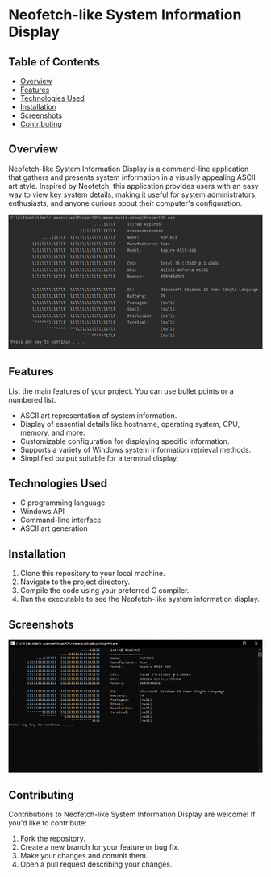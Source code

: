# Neofetch-like System Information Display

## Table of Contents

- [Overview](#overview)
- [Features](#features)
- [Technologies Used](#technologies-used)
- [Installation](#installation)
- [Screenshots](#screenshots)
- [Contributing](#contributing)
## Overview

Neofetch-like System Information Display is a command-line application that gathers and presents system information in a visually appealing ASCII art style. Inspired by Neofetch, this application provides users with an easy way to view key system details, making it useful for system administrators, enthusiasts, and anyone curious about their computer's configuration.

![Screenshot Inside the IDE](screenshots%2FScreenshot%202023-03-02%20012807.png)

## Features

List the main features of your project. You can use bullet points or a numbered list.
- ASCII art representation of system information.
- Display of essential details like hostname, operating system, CPU, memory, and more.
- Customizable configuration for displaying specific information.
- Supports a variety of Windows system information retrieval methods.
- Simplified output suitable for a terminal display.

## Technologies Used

- C programming language
- Windows API
- Command-line interface
- ASCII art generation

## Installation

1. Clone this repository to your local machine.
2. Navigate to the project directory.
3. Compile the code using your preferred C compiler.
4. Run the executable to see the Neofetch-like system information display.

## Screenshots
![Screenshot in Command line](screenshots%2FCapture.png)

## Contributing

Contributions to Neofetch-like System Information Display are welcome! If you'd like to contribute:

1. Fork the repository.
2. Create a new branch for your feature or bug fix.
3. Make your changes and commit them.
4. Open a pull request describing your changes.
